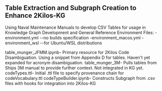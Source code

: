 ## Table Extraction and Subgraph Creation to Enhance 2Kilos-KG
Using Naval Maintenance Manuals to develop CSV Tables for usage in Knowledge Graph Development and General Reference
    Environment Files:
        -environment.yml --no builds specification
        -environment_macos.yml 
        -environment_wsl --for Ubuntu/WSL distributions

table_munger_JFMM.ipynb- Primary resource for 2Kilos Code Disambiguation. Using a snippet from Appendix D for tables. Haven't yet expanded for acronym disambiguation.
table_munger_3M- Pulls tables from Ships 3M manual to provide further context. Not integrated in KG yet.
codeTypes.ttl- Initial .ttl file to specify provenance chain for codeVocabulary.ttl
codeTypeBuilder.ipynb- Constructs Subgraph from .csv files with hooks for integration into 2Kilos-KG
